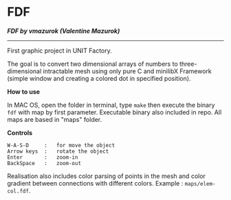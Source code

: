 # FDF
***FDF by vmazurok (Valentine Mazurok)***
<hr> 
First graphic project in UNIT Factory.</p> The goal is to convert two dimensional arrays of numbers to three-dimensional intractable mesh using only pure C and minilibX Framework (simple window and creating a colored dot in specified position).

<b> How to use </b>

In MAC OS, open the folder in terminal, type `make` then execute the binary `fdf` with map by first parameter. 
Executable binary also included in repo.
All maps are based in "maps\" folder.

<b> Сontrols </b>
```
W-A-S-D     :	for move the object
Arrow keys  :	rotate the object
Enter       :	zoom-in
BackSpace   :	zoom-out
```
Realisation also includes color parsing of points in the mesh and color gradient between connections with different colors.
Example : `maps/elem-col.fdf`.
